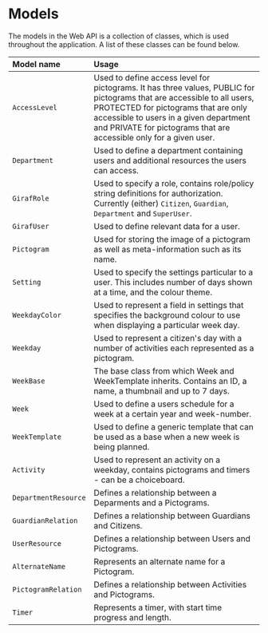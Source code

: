 # Models

The models in the Web API is a collection of classes, which is used throughout
the application. A list of these classes can be found below.

|Model name | Usage|
|:----------|:-----|
|```AccessLevel``` | Used to define access level for pictograms. It has three values, PUBLIC for pictograms that are accessible to all users, PROTECTED for pictograms that are only accessible to users in a given department and PRIVATE for pictograms that are accessible only for a given user. |
| ```Department``` | Used to define a department containing users and additional resources the users can access.|
|```GirafRole``` | Used to specify a role, contains role/policy string definitions for authorization. Currently (either) ```Citizen```, ```Guardian```, ```Department``` and ```SuperUser```.|
| ```GirafUser``` | Used to define relevant data for a user.|
|```Pictogram``` | Used for storing the image of a pictogram as well as meta-information such as its name.|
| ```Setting``` | Used to specify the settings particular to a user. This includes number of days shown at a time, and the colour theme. |
| ```WeekdayColor``` | Used to represent a field in settings that specifies the background colour to use when displaying a particular week day.|
| ```Weekday``` | Used to represent a citizen's day with a number of activities each represented as a pictogram.|
| ```WeekBase``` | The base class from which Week and WeekTemplate inherits. Contains an ID, a name, a thumbnail and up to 7 days. |
| ```Week``` | Used to define a users schedule for a week at a certain year and week-number. |
| ```WeekTemplate``` | Used to define a generic template that can be used as a base when a new week is being planned.|
| ```Activity``` | Used to represent an activity on a weekday, contains pictograms and timers - can be a choiceboard.|
| ```DepartmentResource``` | Defines a relationship between a Deparments and a Pictograms.|
| ```GuardianRelation``` | Defines a relationship between Guardians and Citizens.|
| ```UserResource``` | Defines a relationship between Users and Pictograms.|
| ```AlternateName``` | Represents an alternate name for a Pictogram.|
| ```PictogramRelation``` | Defines a relationship between Activities and Pictograms.|
| ```Timer``` | Represents a timer, with start time progress and length.|











